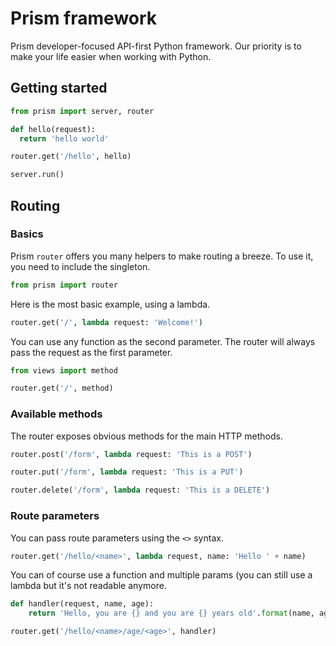 # Prism framework

Prism developer-focused API-first Python framework. Our priority is to make your life easier when working with Python.

## Getting started

```python
from prism import server, router

def hello(request):
  return 'hello world'

router.get('/hello', hello)

server.run()
```

## Routing

### Basics

Prism `router` offers you many helpers to make routing a breeze. To use it, you need to include the singleton.

```python
from prism import router
```

Here is the most basic example, using a lambda.

```python
router.get('/', lambda request: 'Welcome!')
```

You can use any function as the second parameter. The router will always pass the request as the first parameter.

```python
from views import method

router.get('/', method)
```

### Available methods

The router exposes obvious methods for the main HTTP methods.

```python
router.post('/form', lambda request: 'This is a POST')

router.put('/form', lambda request: 'This is a PUT')

router.delete('/form', lambda request: 'This is a DELETE')
```

### Route parameters

You can pass route parameters using the `<>` syntax. 

```python
router.get('/hello/<name>', lambda request, name: 'Hello ' + name) 
```

You can of course use a function and multiple params (you can still use a lambda but it's not readable anymore.

```python
def handler(request, name, age):
    return 'Hello, you are {} and you are {} years old'.format(name, age)

router.get('/hello/<name>/age/<age>', handler) 
```








